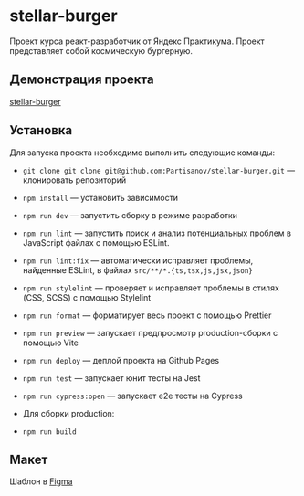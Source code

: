 # stellar-burger

Проект курса реакт-разработчик от Яндекс Практикума.
Проект представляет собой космическую бургерную.

## Демонстрация проекта

[stellar-burger](https://partisanov.github.io/stellar-burger/)

## Установка

Для запуска проекта необходимо выполнить следующие команды:

- `git clone git clone git@github.com:Partisanov/stellar-burger.git` — клонировать репозиторий
- `npm install` — установить зависимости
- `npm run dev` — запустить сборку в режиме разработки
- `npm run lint` — запустить поиск и анализ потенциальных проблем в JavaScript файлах с помощью ESLint.
- `npm run lint:fix` — автоматически исправляет проблемы, найденные ESLint, в файлах `src/**/*.{ts,tsx,js,jsx,json}`
- `npm run stylelint` — проверяет и исправляет проблемы в стилях (CSS, SCSS) с помощью Stylelint
- `npm run format` — форматирует весь проект с помощью Prettier
- `npm run preview` — запускает предпросмотр production-сборки с помощью Vite
- `npm run deploy` — деплой проекта на Github Pages
- `npm run test` — запускает юнит тесты на Jest
- `npm run cypress:open` — запускает e2e тесты на Cypress
- Для сборки production:

- `npm run build`

## Макет

Шаблон в [Figma](https://www.figma.com/file/zFGN2O5xktHl9VmoOieq5E/React-_-Проектные-задачи_external_link?node-id=0%3A1)
